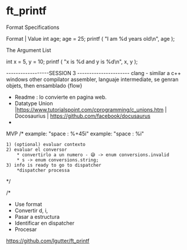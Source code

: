 # ft_printf



Format Specifications

Format | Value
int age;
age = 25;
printf ( "I am %d years old\n", age );

The Argument List

int x = 5, y = 10;
printf ( "x is %d and y is %d\n", x, y );



------------------SESSION 3 ----------------------
clang - similar a c++
windows other compilator
assembler, languaje intermediate, se genran objets, then ensamblado {flow}
- Readme : lo convierte en pagina web.
- Datatype Union |https://www.tutorialspoint.com/cprogramming/c_unions.htm | Docosaurius | https://github.com/facebook/docusaurus
- 


MVP
/*
	example: "space : %+45i"
	example: "space : %i"

	1) (optional) evaluar contexto
	2) evaluar el conversor
		* convertirlo a un numero - 😅 -> enum conversions.invalid
		* s -> enum conversions.string;
	3) info is ready to go to dispatcher
		*dispatcher processa
*/

/*
- Use format
- Convertir d, i,
- Pasar a estructura
- Identificar en dispatcher
- Procesar


https://github.com/lgutter/ft_printf